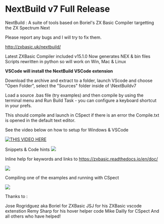 # NextBuild v7 Full Release 

NextBuild : A suite of tools based on Boriel's ZX Basic Compiler targetting the ZX Spectrum Next



Please report any bugs and I will try to fix them.

http://zxbasic.uk/nextbuild/

Latest ZXBasic Compiler included v15.1.0
Now generates NEX & bin files 
Scripts rewritten in python so will work on Win, Mac & Linux

**VSCode will install the NextBuild VSCode extension**

Download the archive and extract to a folder, launch VScode
and choose "Open Folder", select the "Sources" folder inside
of \NextBuildv7 

Load a source .bas file (try examples) and then compile by
using the terminal menu and Run Build Task - you can configure
a keyboard shortcut in your prefs. 

This should compile and launch in CSpect if there is an error 
the Compile.txt is opened in the default text editor. 

See the video below on how to setup for Windows & VSCode 

[![THIS VIDEO HERE](https://img.youtube.com/vi/kF_jfE7mAvg/0.jpg)](https://www.youtube.com/watch?v=kF_jfE7mAvg)

Snippets & Code hints 
<img src="https://github.com/em00k/src-gifs/blob/main/demo.gif">

Inline help for keywords and links to https://zxbasic.readthedocs.io/en/doc/

<img src="https://github.com/em00k/src-gifs/blob/main/demo2.gif?raw=true">

Compiling one of the examples and running with CSpect

<img src="https://github.com/em00k/src-gifs/blob/main/demo3.gif?raw=true">

Thanks to :

Jose Rogridguez aka Boriel for ZXBasic
JSJ for his ZXBasic vscode extenstion
Remy Sharp for his hover helper code
Mike Dailly for CSpect
And all others who have helped!
